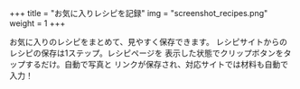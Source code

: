 +++
title = "お気に入りレシピを記録"
img = "screenshot_recipes.png"
weight = 1
+++

お気に入りのレシピをまとめて、見やすく保存できます。
レシピサイトからのレシピの保存は1ステップ。レシピページを
表示した状態でクリップボタンをタップするだけ。自動で写真と
リンクが保存され、対応サイトでは材料も自動で入力！